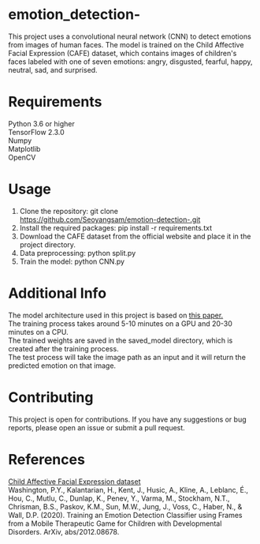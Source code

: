 # emotion_detection-

This project uses a convolutional neural network (CNN) to detect emotions from images of human faces. The model is trained on the Child Affective Facial Expression (CAFE) dataset, which contains images of children's faces labeled with one of seven emotions: angry, disgusted, fearful, happy, neutral, sad, and surprised.

# Requirements
Python 3.6 or higher<br>
TensorFlow 2.3.0<br>
Numpy<br>
Matplotlib<br>
OpenCV<br>

# Usage
1. Clone the repository: git clone https://github.com/Seoyangsam/emotion-detection-.git
2. Install the required packages: pip install -r requirements.txt
3. Download the CAFE dataset from the official website and place it in the project directory.
4. Data preprocessing: python split.py
5. Train the model: python CNN.py

# Additional Info
The model architecture used in this project is based on [this paper.](https://pediatrics.jmir.org/2022/2/e26760)<br>
The training process takes around 5-10 minutes on a GPU and 20-30 minutes on a CPU.<br>
The trained weights are saved in the saved_model directory, which is created after the training process.<br>
The test process will take the image path as an input and it will return the predicted emotion on that image.

# Contributing
This project is open for contributions. If you have any suggestions or bug reports, please open an issue or submit a pull request.

# References
[Child Affective Facial Expression dataset](https://nyu.databrary.org/volume/30)<br>
Washington, P.Y., Kalantarian, H., Kent, J., Husic, A., Kline, A., Leblanc, É., Hou, C., Mutlu, C., Dunlap, K., Penev, Y., Varma, M., Stockham, N.T., Chrisman, B.S., Paskov, K.M., Sun, M.W., Jung, J., Voss, C., Haber, N., & Wall, D.P. (2020). Training an Emotion Detection Classifier using Frames from a Mobile Therapeutic Game for Children with Developmental Disorders. ArXiv, abs/2012.08678. 

